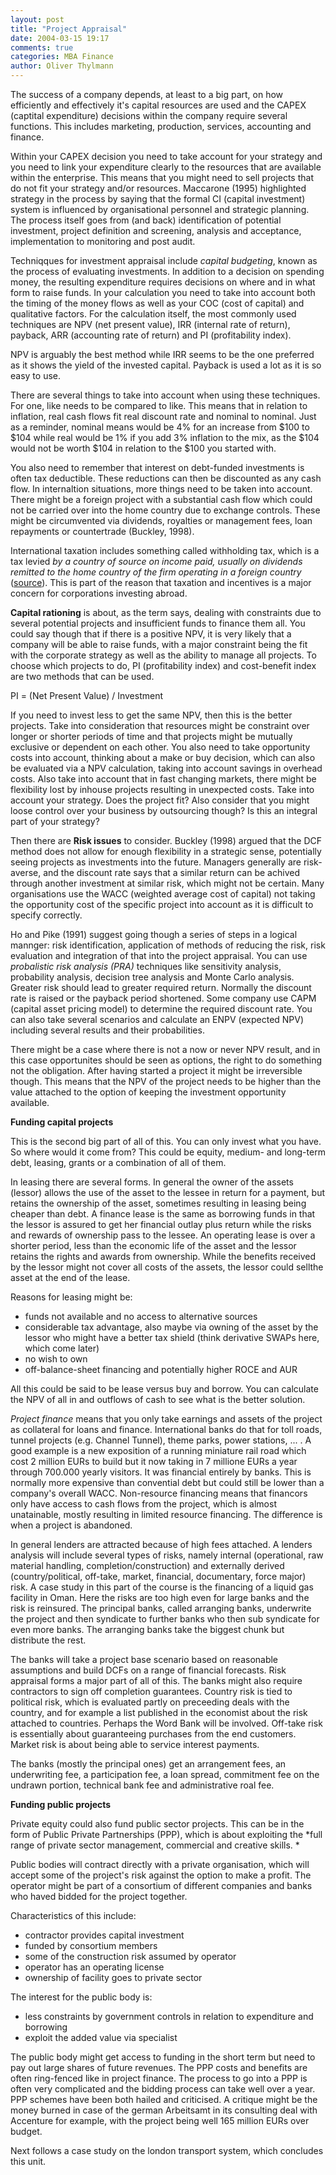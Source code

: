 ```yaml
---
layout: post
title: "Project Appraisal"
date: 2004-03-15 19:17
comments: true
categories: MBA Finance
author: Oliver Thylmann
---
```



The success of a company depends, at least to a big part, on how efficiently and effectively it's capital resources are used and the CAPEX (captital expenditure) decisions within the company require several functions. This includes marketing, production, services, accounting and finance.





Within your CAPEX decision you need to take account for your strategy and you need to link your expenditure clearly to the resources that are available within the enterprise. This means that you might need to sell projects that do not fit your strategy and/or resources. Maccarone (1995) highlighted strategy in the process by saying that the formal CI (capital investment) system is influenced by organisational personnel and strategic planning. The process itself goes from (and back) identification of potential investment, project definition and screening, analysis and acceptance, implementation to monitoring and post audit.

Techniqques for investment appraisal include *capital budgeting*, known as the process of evaluating investments. In addition to a decision on spending money, the resulting expenditure requires decisions on where and in what form to raise funds. In your calculation you need to take into account both the timing of the money flows as well as your COC (cost of capital) and qualitative factors. For the calculation itself, the most commonly used techniques are NPV (net present value), IRR (internal rate of return), payback, ARR (accounting rate of return) and PI (profitability index).

NPV is arguably the best method while IRR seems to be the one preferred as it shows the yield of the invested capital. Payback is used a lot as it is so easy to use.

There are several things to take into account when using these techniques. For one, like needs to be compared to like. This means that in relation to inflation, real cash flows fit real discount rate and nominal to nominal. Just as a reminder, nominal means would be 4% for an increase from $100 to $104 while real would be 1% if you add 3% inflation to the mix, as the $104 would not be worth $104 in relation to the $100 you started with.

You also need to remember that interest on debt-funded investments is often tax deductible. These reductions can then be discounted as any cash flow. In internaltion situations, more things need to be taken into account. There might be a foreign project with a substantial cash flow which could not be carried over into the home country due to exchange controls. These might be circumvented via dividends, royalties or management fees, loan repayments or countertrade (Buckley, 1998).

International taxation includes something called withholding tax, which is a tax levied *by a country of source on income paid, usually on dividends remitted to the home country of the firm operating in a foreign country* ([source](http://www.bloomberg.com/money/tools/bfglosw.html)). This is part of the reason that taxation and incentives is a major concern for corporations investing abroad.

**Capital rationing** is about, as the term says, dealing with constraints due to several potential projects and insufficient funds to finance them all. You could say though that if there is a positive NPV, it is very likely that a company will be able to raise funds, with a major constraint being the fit with the corporate strategy as well as the ability to manage all projects. To choose which projects to do, PI (profitability index) and cost-benefit index are two methods that can be used. 

PI = (Net Present Value) / Investment

If you need to invest less to get the same NPV, then this is the better projects. Take into consideration that resources might be constraint over longer or shorter periods of time and that projects might be mutually exclusive or dependent on each other. You also need to take opportunity costs into account, thinking about a make or buy decision, which can also be evaluated via a NPV calculation, taking into account savings in overhead costs. Also take into account that in fast changing markets, there might be flexibility lost by inhouse projects resulting in unexpected costs. Take into account your strategy. Does the project fit? Also consider that you might loose control over your business by outsourcing though? Is this an integral part of your strategy?

Then there are **Risk issues** to consider. Buckley (1998) argued that the DCF method does not allow for enough flexibility in a strategic sense, potentially seeing projects as investments into the future. Managers generally are risk-averse, and the discount rate says that a similar return can be achived through another investment at similar risk, which might not be certain. Many organisations use the WACC (weighted average cost of capital) not taking the opportunity cost of the specific project into account as it is difficult to specify correctly.

Ho and Pike (1991) suggest going though a series of steps in a logical mannger: risk identification, application of methods of reducing the risk, risk evaluation and integration of that into the project appraisal. You can use *probalistic risk analysis (PRA)* techniques like sensitivity analysis, probability analysis, decision tree analysis and Monte Carlo analysis. Greater risk should lead to greater required return. Normally the discount rate is raised or the payback period shortened. Some company use CAPM (capital asset pricing model) to determine the required discount rate. You can also take several scenarios and calculate an ENPV (expected NPV) including several results and their probabilities. 

There might be a case where there is not a now or never NPV result, and in this case opportunites should be seen as options, the right to do something not the obligation. After having started a project it might be irreversible though. This means that the NPV of the project needs to be higher than the value attached to the option of keeping the investment opportunity available.

**Funding capital projects**

This is the second big part of all of this. You can only invest what you have. So where would it come from? This could be equity, medium- and long-term debt, leasing, grants or a combination of all of them. 

In leasing there are several forms. In general the owner of the assets (lessor) allows the use of the asset to the lessee in return for a payment, but retains the ownership of the asset, sometimes resulting in leasing being cheaper than debt. A finance lease is the same as borrowing funds in that the lessor is assured to get her financial outlay plus return while the risks and rewards of ownership pass to the lessee. An operating lease is over a shorter period, less than the economic life of the asset and the lessor retains the rights and awards from ownership. While the benefits received by the lessor might not cover all costs of the assets, the lessor could sellthe asset at the end of the lease.

Reasons for leasing might be:
- funds not available and no access to alternative sources
- considerable tax advantage, also maybe via owning of the asset by the lessor who might have a better tax shield (think derivative SWAPs here, which come later)
- no wish to own
- off-balance-sheet financing and potentially higher ROCE and AUR

All this could be said to be lease versus buy and borrow. You can calculate the NPV of all in and outflows of cash to see what is the better solution.

*Project finance* means that you only take earnings and assets of the project as collateral for loans and finance. International banks do that for toll roads, tunnel projects (e.g. Channel Tunnel), theme parks, power stations, ... . A good example is a new exposition of a running miniature rail road which cost 2 million EURs to build but it now taking in 7 millione EURs a year through 700.000 yearly visitors. It was financial entirely by banks. This is normally more expensive than convential debt but could still be lower than a company's overall WACC. Non-resource financing means that financors only have access to cash flows from the project, which is almost unatainable, mostly resulting in limited resource financing. The difference is when a project is abandoned. 

In general lenders are attracted because of high fees attached. A lenders analysis will include several types of risks, namely internal (operational, raw material handling, completion/construction) and externally derived (country/political, off-take, market, financial, documentary, force major) risk. A case study in this part of the course is the financing of a liquid gas facility in Oman. Here the risks are too high even for large banks and the risk is reinsured. The principal banks, called arranging banks, underwrite the project and then syndicate to further banks who then sub syndicate for even more banks. The arranging banks take the biggest chunk but distribute the rest. 

The banks will take a project base scenario based on reasonable assumptions and build DCFs on a range of financial forecasts. Risk appraisal forms a major part of all of this. The banks might also require contractors to sign off completion guarantees. Country risk is tied to political risk, which is evaluated partly on preceeding deals with the country, and for example a list published in the economist about the risk attached to countries. Perhaps the Word Bank will be involved. Off-take risk is essentially about guaranteeing purchases from the end customers. Market risk is about being able to service interest payments.

The banks (mostly the principal ones) get an arrangement fees, an underwriting fee, a participation fee, a loan spread, commitment fee on the undrawn portion, technical bank fee and administrative roal fee.

**Funding public projects**

Private equity could also fund public sector projects. This can be in the form of Public Private Partnerships (PPP), which is about exploiting the *full range of private sector management, commercial and creative skills. *

Public bodies will contract directly with a private organisation, which will accept some of the project's risk against the option to make a profit. The operator might be part of a consortium of different companies and banks who haved bidded for the project together.

Characteristics of this include:
- contractor provides capital investment
- funded by consortium members
- some of the construction risk assumed by operator
- operator has an operating license
- ownership of facility goes to private sector

The interest for the public body is:
- less constraints by government controls in relation to expenditure and borrowing
- exploit the added value via specialist

The public body might get access to funding in the short term but need to pay out large shares of future revenues. The PPP costs and benefits are often ring-fenced like in project finance. The process to go into a PPP is often very complicated and the bidding process can take well over a year. PPP schemes have been both hailed and criticised. A critique might be the money burned in case of the german Arbeitsamt in its consulting deal with Accenture for example, with the project being well 165 million EURs over budget.

Next follows a case study on the london transport system, which concludes this unit.


